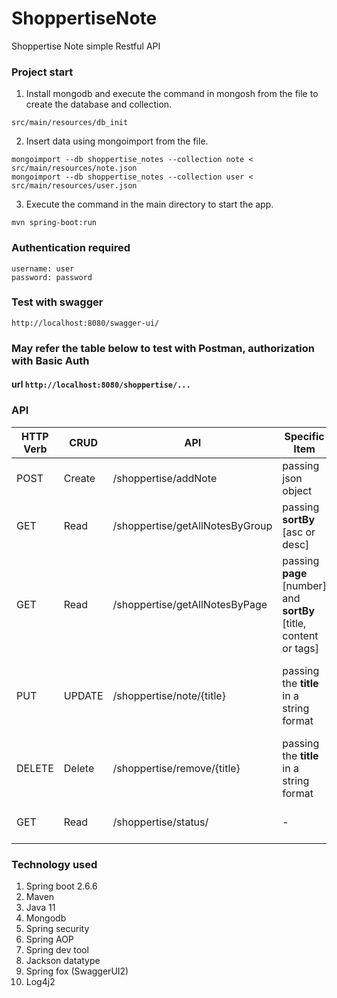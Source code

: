# ShoppertiseNote
Shoppertise Note simple Restful API

### Project start
1. Install mongodb and execute the command in mongosh from the file to create the database and collection.
```
src/main/resources/db_init
```
2. Insert data using mongoimport from the file.
```
mongoimport --db shoppertise_notes --collection note < src/main/resources/note.json
mongoimport --db shoppertise_notes --collection user < src/main/resources/user.json
```
3. Execute the command in the main directory to start the app.
```
mvn spring-boot:run
```
### Authentication required
```
username: user
password: password
```

### Test with swagger
```
http://localhost:8080/swagger-ui/
```
### May refer the table below to test with Postman, authorization with Basic Auth 
#### url ```http://localhost:8080/shoppertise/...```
### API
|HTTP Verb|CRUD|API|Specific Item|Purpose|Authentication|
|---------|----|---|-------------|-------|--------------|
|POST|Create|/shoppertise/addNote| passing json object|Create new note|Required|
|GET|Read|/shoppertise/getAllNotesByGroup|passing **sortBy** [asc or desc]|Fetch note group by tags|Required|
|GET|Read|/shoppertise/getAllNotesByPage|passing **page** [number] and **sortBy** [title, content or tags]|Fetch note by page|Required|
|PUT|UPDATE|/shoppertise/note/{title}|passing the **title** in a string format|Update note such as title, content or tags|Required|
|DELETE|Delete|/shoppertise/remove/{title}|passing the **title** in a string format|Remove note|Required|
|GET|Read|/shoppertise/status/| -|Get the app status|-|

### Technology used
1. Spring boot 2.6.6
2. Maven
3. Java 11
4. Mongodb
5. Spring security
6. Spring AOP
7. Spring dev tool
8. Jackson datatype
9. Spring fox (SwaggerUI2)
10. Log4j2
